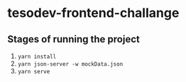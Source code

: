 # tesodev-frontend-challange

## Stages of running the project
1.  `yarn install`
2.  `yarn json-server -w mockData.json`
3.  `yarn serve`
